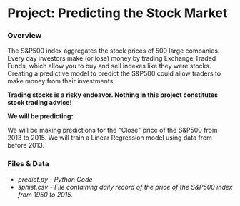 # Project: Predicting the Stock Market

### Overview

The S&P500 index aggregates the stock prices of 500 large companies.  Every day investors make (or lose) money by
trading Exchange Traded Funds, which allow you to buy and sell indexes like they were stocks.  Creating a predictive
model to predict the S&P500 could allow traders to make money from their investments.

**Trading stocks is a risky endeavor.  Nothing in this project constitutes stock trading advice!**

**We will be predicting:**

We will be making predictions for the "Close" price of the S&P500 from 2013 to 2015.  We will train a Linear Regression
model using data from before 2013.

### Files & Data

- *predict.py - Python Code*
- *sphist.csv - File containing daily record of the price of the S&P500 index from 1950 to 2015.*
